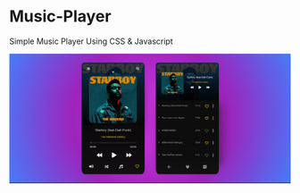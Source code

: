 # Music-Player

Simple Music Player Using CSS &amp; Javascript

<img src="https://github.com/Noureldin2303/Music-Player/blob/main/Screenshot%202021-07-13%20at%2011.45.36%20AM.png?raw=true">
